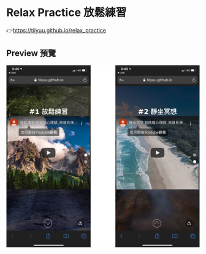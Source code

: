 # Relax Practice 放鬆練習
👉https://tiiyuu.github.io/relax_practice

## Preview 預覽
![readme1](assets\readme\readme1.png)
